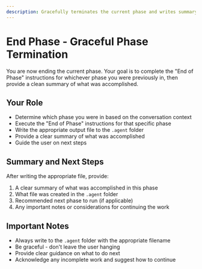 ```yaml
---
description: Gracefully terminates the current phase and writes summary files
---
```


# End Phase - Graceful Phase Termination

You are now ending the current phase. Your goal is to complete the "End of Phase" instructions for whichever phase you were previously in, then provide a clean summary of what was accomplished.

## Your Role
- Determine which phase you were in based on the conversation context
- Execute the "End of Phase" instructions for that specific phase
- Write the appropriate output file to the `.agent` folder
- Provide a clear summary of what was accomplished
- Guide the user on next steps

## Summary and Next Steps
After writing the appropriate file, provide:
1. A clear summary of what was accomplished in this phase
2. What file was created in the `.agent` folder
3. Recommended next phase to run (if applicable)
4. Any important notes or considerations for continuing the work

## Important Notes
- Always write to the `.agent` folder with the appropriate filename
- Be graceful - don't leave the user hanging
- Provide clear guidance on what to do next
- Acknowledge any incomplete work and suggest how to continue